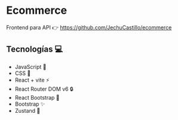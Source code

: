 # Ecommerce 
Frontend para API 👉 <a>https://github.com/JechuCastillo/ecommerce</a>

## Tecnologías 💻
- JavaScript 🎉
- CSS 💅
- React + vite ⚡
- React Router DOM v6 🔒
- React Bootstrap 🔨
- Bootstrap ✨
- Zustand 🐻
